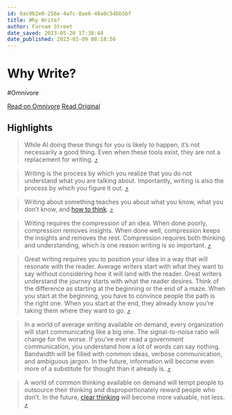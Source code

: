 ```yaml
---
id: 6ac0b2e0-256e-4afc-8ae6-48a0c54bb5bf
title: Why Write?
author: Farnam Street
date_saved: 2023-05-20 17:38:44
date_published: 2023-03-09 08:18:56
---
```


# Why Write?
#Omnivore

[Read on Omnivore](https://omnivore.app/me/why-write-1883b19c5f1)
[Read Original](https://fs.blog/why-write)

## Highlights

> While AI doing these things for you is likely to happen, it’s not necessarily a good thing. Even when these tools exist, they are not a replacement for writing. [⤴️](https://omnivore.app/me/why-write-1883b19c5f1#55cc18b7-9c61-4b01-bfe2-5008cf2c78db) 

> Writing is the process by which you realize that you do not understand what you are talking about. Importantly, writing is also the process by which you figure it out. [⤴️](https://omnivore.app/me/why-write-1883b19c5f1#0fdf9cf5-8c91-49a4-88af-69134261a597) 

> Writing about something teaches you about what you know, what you don’t know, and [how to think](https://fs.blog/how-to-think/). [⤴️](https://omnivore.app/me/why-write-1883b19c5f1#a827907e-962a-4a6b-b748-9e81d10e9f58) 

> Writing requires the compression of an idea. When done poorly, compression removes insights. When done well, compression keeps the insights and removes the rest. Compression requires both thinking and understanding, which is one reason writing is so important. [⤴️](https://omnivore.app/me/why-write-1883b19c5f1#bf98c2c6-5bc8-4f76-9dfb-c69046b50a06) 

> Great writing requires you to position your idea in a way that will resonate with the reader. Average writers start with what they want to say without considering how it will land with the reader. Great writers understand the journey starts with what the reader desires. Think of the difference as starting at the beginning or the end of a maze. When you start at the beginning, you have to convince people the path is the right one. When you start at the end, they already know you’re taking them where they want to go. [⤴️](https://omnivore.app/me/why-write-1883b19c5f1#057f54d1-7373-4ea1-ba01-ec39bf383136) 

> In a world of average writing available on demand, every organization will start communicating like a big one. The signal-to-noise ratio will change for the worse. If you’ve ever read a government communication, you understand how a lot of words can say nothing. Bandwidth will be filled with common ideas, verbose communication, and ambiguous jargon. In the future, information will become even more of a substitute for thought than it already is. [⤴️](https://omnivore.app/me/why-write-1883b19c5f1#0cd8447a-ffb2-467f-abf1-1bc64a40fb16) 

> A world of common thinking available on demand will tempt people to outsource their thinking and disproportionately reward people who don’t. In the future, [clear thinking](https://amzn.to/3mD9Go6) will become more valuable, not less. [⤴️](https://omnivore.app/me/why-write-1883b19c5f1#41c98475-01c9-42e6-9975-8e8995ddecb7) 

